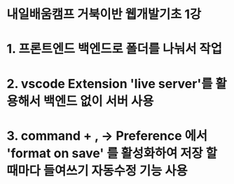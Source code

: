 # 내일배움캠프 거북이반 웹개발기초 1강
#
#
#   1. 프론트엔드 백엔드로 폴더를 나눠서 작업
#   2. vscode Extension 'live server'를 활용해서 백엔드 없이 서버 사용
#   3. command + , -> Preference 에서 'format on save' 를 활성화하여 저장 할 때마다 들여쓰기 자동수정 기능 사용